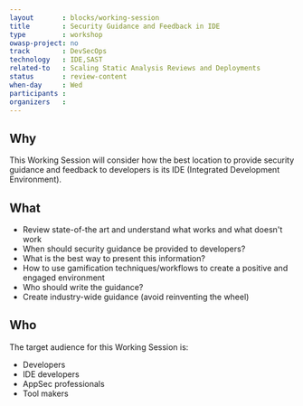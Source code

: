 ```yaml
---
layout       : blocks/working-session
title        : Security Guidance and Feedback in IDE
type         : workshop
owasp-project: no
track        : DevSecOps
technology   : IDE,SAST
related-to   : Scaling Static Analysis Reviews and Deployments
status       : review-content
when-day     : Wed
participants :
organizers   :
---
```


## Why

This Working Session will consider how the best location to provide security guidance and feedback to developers is its IDE (Integrated Development Environment).

## What

 - Review state-of-the art and understand what works and what doesn't work
 - When should security guidance be provided to developers?
 - What is the best way to present this information?
 - How to use gamification techniques/workflows to create a positive and engaged environment
 - Who should write the guidance?
 - Create industry-wide guidance (avoid reinventing the wheel)

## Who

The target audience for this Working Session is:

 - Developers
 - IDE developers
 - AppSec professionals
 - Tool makers

